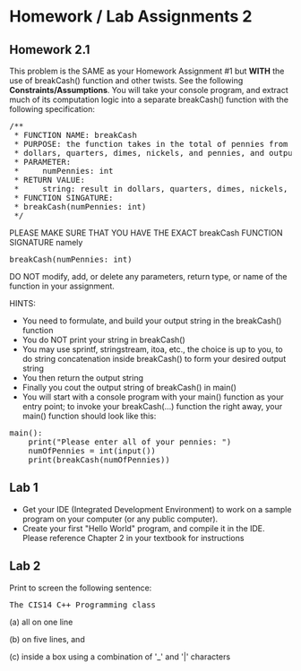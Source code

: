 # Homework / Lab Assignments 2

## Homework 2.1
This problem is the SAME as your Homework Assignment #1 but **WITH** the use of breakCash() function and other twists. See the following **Constraints/Assumptions**. You will take your console program, and extract much of its computation logic into a separate breakCash() function with the following specification:

<pre>
/**
 * FUNCTION NAME: breakCash
 * PURPOSE: the function takes in the total of pennies from the user as input, computes its equivalent in
 * dollars, quarters, dimes, nickels, and pennies, and outputs the result in string to the console
 * PARAMETER:
 *     numPennies: int
 * RETURN VALUE:
 *     string: result in dollars, quarters, dimes, nickels, and pennies
 * FUNCTION SINGATURE:
 * breakCash(numPennies: int)
 */
</pre>

PLEASE MAKE SURE THAT YOU HAVE THE EXACT breakCash FUNCTION SIGNATURE namely

<pre>
breakCash(numPennies: int)
</pre>

DO NOT modify, add, or delete any parameters, return type, or name of the function in your assignment. 

HINTS:

* You need to formulate, and build your output string in the breakCash() function
* You do NOT print your string in breakCash()
* You may use sprintf, stringstream, itoa, etc., the choice is up to you, to do string concatenation inside breakCash() to form your desired output string 
* You then return the output string
* Finally you cout the output string of breakCash() in main()
* You will start with a console program with your main() function as your entry point; to invoke your breakCash(...) function the right away, your main() function should look like this:

<pre>
main():
    print("Please enter all of your pennies: ")
    numOfPennies = int(input())
    print(breakCash(numOfPennies))
</pre>

## Lab 1
* Get your IDE (Integrated Development Environment) to work on a sample program on your computer (or any public computer).
* Create your first "Hello World" program, and compile it in the IDE. Please reference Chapter 2 in your textbook for instructions

## Lab 2
Print to screen the following sentence:

<pre>
The CIS14 C++ Programming class
</pre>

(a) all on one line

(b) on five lines, and

(c) inside a box using a combination of '_' and '|' characters
